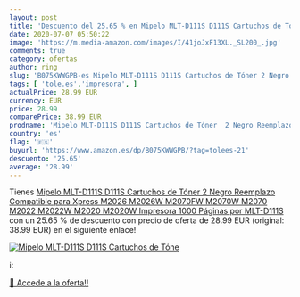 ```yaml
---
layout: post
title: 'Descuento del 25.65 % en Mipelo MLT-D111S D111S Cartuchos de Tóne'
date: 2020-07-07 05:50:22
image: 'https://m.media-amazon.com/images/I/41joJxF13XL._SL200_.jpg'
comments: true
category: ofertas
author: ring
slug: 'B075KWWGPB-es Mipelo MLT-D111S D111S Cartuchos de Tóner 2 Negro...'
tags: [ 'tole.es','impresora', ]
actualPrice: 28.99 EUR
currency: EUR
price: 28.99
comparePrice: 38.99 EUR
prodname: 'Mipelo MLT-D111S D111S Cartuchos de Tóner  2 Negro Reemplazo Compatible para Xpress M2026 M2026W M2070FW M2070W M2070 M2022 M2022W M2020 M2020W Impresora  1000 Páginas por MLT-D111S'
country: 'es'
flag: '🇪🇸'
buyurl: 'https://www.amazon.es/dp/B075KWWGPB/?tag=tolees-21'
descuento: '25.65'
average: '28.99'
---
```


Tienes [Mipelo MLT-D111S D111S Cartuchos de Tóner  2 Negro Reemplazo Compatible para Xpress M2026 M2026W M2070FW M2070W M2070 M2022 M2022W M2020 M2020W Impresora  1000 Páginas por MLT-D111S](https://www.amazon.es/dp/B075KWWGPB/?tag=tolees-21) con un 25.65 % de descuento con precio de oferta de 28.99 EUR (original: 38.99 EUR) en el siguiente enlace!

[![Mipelo MLT-D111S D111S Cartuchos de Tóne](https://m.media-amazon.com/images/I/41joJxF13XL._SL200_.jpg)](https://www.amazon.es/dp/B075KWWGPB/?tag=tolees-21)

ℹ️:


[🛒 Accede a la oferta!!](https://www.amazon.es/dp/B075KWWGPB/?tag=tolees-21)
